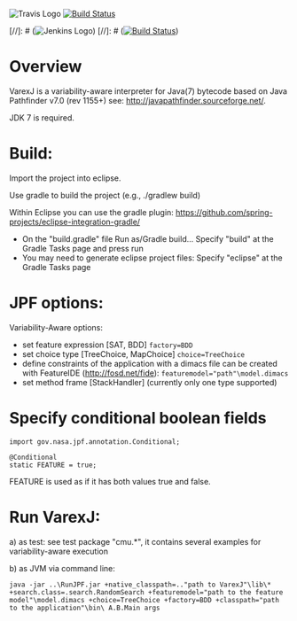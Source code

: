 

![Travis Logo](https://pbs.twimg.com/profile_images/3378789570/e1da61d4058395b770cd5ce15a6925e6_normal.png)
[![Build Status](https://travis-ci.org/meinicke/VarexJ.svg?branch=master)](https://travis-ci.org/meinicke/VarexJ)

[//]: # (![Jenkins Logo](http://mirrors.jenkins-ci.org/art/jenkins-logo/favicon.ico))
[//]: # ([![Build Status](http://feature.isri.cmu.edu:8080/job/VarexJ/badge/icon)](http://feature.isri.cmu.edu:8080/job/VarexJ/))

# Overview

VarexJ is a variability-aware interpreter for Java(7) bytecode based on Java Pathfinder v7.0 (rev 1155+) see: http://javapathfinder.sourceforge.net/.

JDK 7 is required.

# Build:

Import the project into eclipse.

Use gradle to build the project (e.g., ./gradlew build)

Within Eclipse you can use the gradle plugin: https://github.com/spring-projects/eclipse-integration-gradle/

* On the "build.gradle" file Run as/Gradle build... Specify "build" at the Gradle Tasks page and press run
* You may need to generate eclipse project files: Specify "eclipse" at the Gradle Tasks page


# JPF options:

Variability-Aware options:

* set feature expression [SAT, BDD]
	`factory=BDD`
* set choice type [TreeChoice, MapChoice]
	`choice=TreeChoice`
* define constraints of the application with a dimacs file can be created with FeatureIDE (http://fosd.net/fide):
	`featuremodel="path"\model.dimacs`
* set method frame [StackHandler] (currently only one type supported)

# Specify conditional boolean fields

	import gov.nasa.jpf.annotation.Conditional;

	@Conditional
	static FEATURE = true;

FEATURE is used as if it has both values true and false. 

# Run VarexJ:

a) as test: see test package "cmu.*", it contains several examples for variability-aware execution

b) as JVM via command line:

`java -jar ..\RunJPF.jar +native_classpath=.."path to VarexJ"\lib\* +search.class=.search.RandomSearch +featuremodel="path to the feature model"\model.dimacs +choice=TreeChoice +factory=BDD +classpath="path to the application"\bin\ A.B.Main args `


